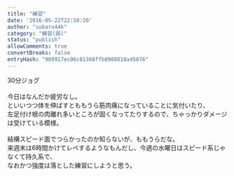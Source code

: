 ```yaml
---
title: "練習"
date: '2016-05-22T22:50:20'
author: "subaru44k"
category: "練習(弱)"
status: "publish"
allowComments: true
convertBreaks: false
entryHash: "909917ec06c81368ffb8908818a45876"
---
```

30分ジョグ<br>
<br>
今日はなんだか疲労なし。<br>
といいつつ体を伸ばすとももうら筋肉痛になっていることに気付いたり、<br>
左足付け根の肉離れ多いところが固くなってたりするので、ちゃっかりダメージは受けている模様。<br>
<br>
結構スピード面でつらかったのか知らないが、ももうらだな。<br>
来週末は6時間かけてレペするようなもんだし、今週の水曜日はスピード系じゃなくて持久系で、<br>
なおかつ強度は落とした練習にしようと思う。

